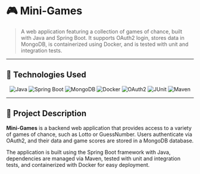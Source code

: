 # 🎮 Mini-Games

> A web application featuring a collection of games of chance, built with Java and Spring Boot. It supports OAuth2 login, stores data in MongoDB, is containerized using Docker, and is tested with unit and integration tests.

---

## 🚀 Technologies Used

<p align="center">
  <img src="https://img.shields.io/badge/Java-ED8B00?style=for-the-badge&logo=openjdk&logoColor=white" alt="Java" />
  <img src="https://img.shields.io/badge/Spring_Boot-6DB33F?style=for-the-badge&logo=spring-boot&logoColor=white" alt="Spring Boot" />
  <img src="https://img.shields.io/badge/MongoDB-4EA94B?style=for-the-badge&logo=mongodb&logoColor=white" alt="MongoDB" />
  <img src="https://img.shields.io/badge/Docker-2496ED?style=for-the-badge&logo=docker&logoColor=white" alt="Docker" />
  <img src="https://img.shields.io/badge/OAuth2-005C9C?style=for-the-badge&logo=auth0&logoColor=white" alt="OAuth2" />
  <img src="https://img.shields.io/badge/JUnit-25A162?style=for-the-badge&logo=java&logoColor=white" alt="JUnit" />
  <img src="https://img.shields.io/badge/Maven-C71A36?style=for-the-badge&logo=apache-maven&logoColor=white" alt="Maven" />
</p>

---

## 📌 Project Description

**Mini-Games** is a backend web application that provides access to a variety of games of chance, such as Lotto or GuessNumber. Users authenticate via OAuth2, and their data and game scores are stored in a MongoDB database.

The application is built using the Spring Boot framework with Java, dependencies are managed via Maven, tested with unit and integration tests, and containerized with Docker for easy deployment.
